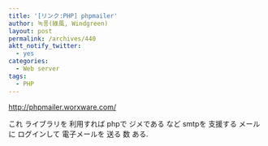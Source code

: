 ```yaml
---
title: '[リンク:PHP] phpmailer'
author: 녹풍(綠風, Windgreen)
layout: post
permalink: /archives/440
aktt_notify_twitter:
  - yes
categories:
  - Web server
tags:
  - PHP
---
```

<meta http-equiv="content-type" content="text/html; charset=utf-8" />

<a target="_top" href="http://phpmailer.worxware.com/">http://phpmailer.worxware.com/</a> <div>
  これ ライブラリを 利用すれば phpで ジメである など smtpを 支援する メールに ログインして 電子メールを 送る 数 ある.
</div>